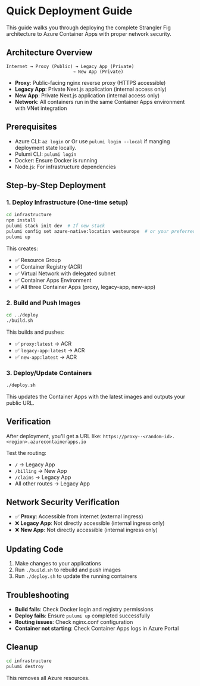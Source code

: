 # Quick Deployment Guide

This guide walks you through deploying the complete Strangler Fig architecture to Azure Container Apps with proper network security.

## Architecture Overview

```
Internet → Proxy (Public) → Legacy App (Private)
                         → New App (Private)
```

- **Proxy**: Public-facing nginx reverse proxy (HTTPS accessible)
- **Legacy App**: Private Next.js application (internal access only)
- **New App**: Private Next.js application (internal access only)
- **Network**: All containers run in the same Container Apps environment with VNet integration

## Prerequisites

- Azure CLI: `az login` or Or use `pulumi login --local` if manging deployment state locally.
- Pulumi CLI: `pulumi login`
- Docker: Ensure Docker is running
- Node.js: For infrastructure dependencies

## Step-by-Step Deployment

### 1. Deploy Infrastructure (One-time setup)

```bash
cd infrastructure
npm install
pulumi stack init dev  # If new stack
pulumi config set azure-native:location westeurope  # or your preferred region
pulumi up
```

This creates:

- ✅ Resource Group
- ✅ Container Registry (ACR)
- ✅ Virtual Network with delegated subnet
- ✅ Container Apps Environment
- ✅ All three Container Apps (proxy, legacy-app, new-app)

### 2. Build and Push Images

```bash
cd ../deploy
./build.sh
```

This builds and pushes:

- ✅ `proxy:latest` → ACR
- ✅ `legacy-app:latest` → ACR
- ✅ `new-app:latest` → ACR

### 3. Deploy/Update Containers

```bash
./deploy.sh
```

This updates the Container Apps with the latest images and outputs your public URL.

## Verification

After deployment, you'll get a URL like: `https://proxy--<random-id>.<region>.azurecontainerapps.io`

Test the routing:

- `/` → Legacy App
- `/billing` → New App
- `/claims` → Legacy App
- All other routes → Legacy App

## Network Security Verification

- ✅ **Proxy**: Accessible from internet (external ingress)
- ❌ **Legacy App**: Not directly accessible (internal ingress only)
- ❌ **New App**: Not directly accessible (internal ingress only)

## Updating Code

1. Make changes to your applications
2. Run `./build.sh` to rebuild and push images
3. Run `./deploy.sh` to update the running containers

## Troubleshooting

- **Build fails**: Check Docker login and registry permissions
- **Deploy fails**: Ensure `pulumi up` completed successfully
- **Routing issues**: Check nginx.conf configuration
- **Container not starting**: Check Container Apps logs in Azure Portal

## Cleanup

```bash
cd infrastructure
pulumi destroy
```

This removes all Azure resources.

